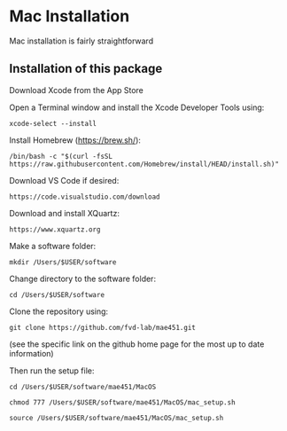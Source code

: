 # Mac Installation
Mac installation is fairly straightforward

## Installation of this package
Download Xcode from the App Store

Open a Terminal window and install the Xcode Developer Tools using:
```shell
xcode-select --install
```

Install Homebrew (https://brew.sh/):
```shell
/bin/bash -c "$(curl -fsSL https://raw.githubusercontent.com/Homebrew/install/HEAD/install.sh)"
```

Download VS Code if desired:
```
https://code.visualstudio.com/download
```

Download and install XQuartz:
```
https://www.xquartz.org
```

Make a software folder:
```shell
mkdir /Users/$USER/software
```

Change directory to the software folder:
```shell
cd /Users/$USER/software
```

Clone the repository using: 
```shell
git clone https://github.com/fvd-lab/mae451.git
```
(see the specific link on the github home page for the most up to date information)

Then run the setup file:
```shell
cd /Users/$USER/software/mae451/MacOS
```
```shell
chmod 777 /Users/$USER/software/mae451/MacOS/mac_setup.sh
```
```shell
source /Users/$USER/software/mae451/MacOS/mac_setup.sh
```
